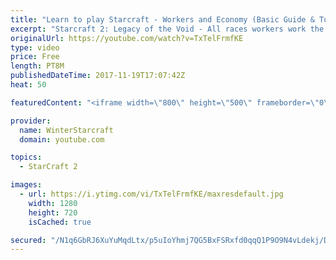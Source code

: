 ```yaml
---
title: "Learn to play Starcraft - Workers and Economy (Basic Guide & Tutorial)"
excerpt: "Starcraft 2: Legacy of the Void - All races workers work the same (mule notwithstanding!)  Wiki on mining: http://wiki.teamliquid.net/starcraft2/Mining_Minerals"
originalUrl: https://youtube.com/watch?v=TxTelFrmfKE
type: video
price: Free
length: PT8M
publishedDateTime: 2017-11-19T17:07:42Z
heat: 50

featuredContent: "<iframe width=\"800\" height=\"500\" frameborder=\"0\" src=\"https://www.youtube.com/embed/TxTelFrmfKE\" allow=\"accelerometer; autoplay; encrypted-media; gyroscope; picture-in-picture\" allowfullscreen></iframe>"

provider:
  name: WinterStarcraft
  domain: youtube.com

topics:
  - StarCraft 2

images:
  - url: https://i.ytimg.com/vi/TxTelFrmfKE/maxresdefault.jpg
    width: 1280
    height: 720
    isCached: true

secured: "/N1q6GbRJ6XuYuMqdLtx/p5uIoYhmj7QG5BxFSRxfd0qqQ1P9O9N4vLdekj/DTYCd4hvGbzrS+PfwqTf1GKHqtrdYSEeIC/WlgL0Tnz0JDQiGKucwyXrOrJpEB7gDUJo0cbS9YFn9QSlZRI0kGdJ1+4gQQwQlRvBNpm7k+2a7M0iCfgsCcBUPDGF9nOhn6YQ1aMIK2MBcTGNlzhfx1YsLzu1DPJEImF0WHUbzPEwsWoo7d6F+gP8EyhGn2zJ+GEBRFIUL1yRTK74eJDcss2VdtkJJmuSpfvr1nxJZKQhdNSbyIsPZ9KtjweZ1k4ZrGA6L/R+CrBQQvnr3gSa9633z+r42c3f/GLds5/t53elAsou+10a14eQ2mj+esrb+XKQYGEiBO61exXkEFmbU35DzkQgnnUvMxuH65vyyI8yKa0=;gJsdhXeot30/9ljAvEzC/w=="
---
```


